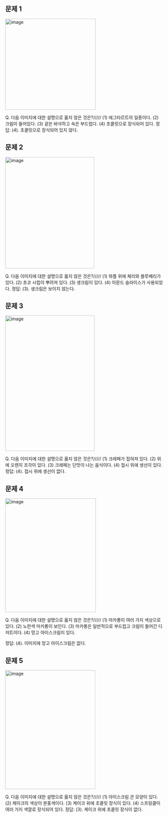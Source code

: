 
## 문제 1

<img width="288" height="290" alt="image" src="https://github.com/user-attachments/assets/fcd57d67-84aa-40d9-8687-9c0fbf493632" />

Q. 다음 이미지에 대한 설명으로 옳지 않은 것은?/////
(1) 에그타르트의 일종이다.
(2) 크림이 들어있다.
(3) 겉은 바삭하고 속은 부드럽다.
(4) 초콜릿으로 장식되어 있다.
정답: (4). 초콜릿으로 장식되어 있지 않다.

## 문제 2

<img width="284" height="355" alt="image" src="https://github.com/user-attachments/assets/b20d5a0b-4aaa-4547-9183-d15399dfc5af" />

Q. 다음 이미지에 대한 설명으로 옳지 않은 것은?/////
(1) 와플 위에 체리와 블루베리가 있다.
(2) 초코 시럽이 뿌려져 있다.
(3) 생크림이 있다.
(4) 아몬드 슬라이스가 사용되었다.
정답: (3). 생크림은 보이지 않는다.

## 문제 3

<img width="285" height="432" alt="image" src="https://github.com/user-attachments/assets/d53cd9a3-629e-4839-acfa-d2b100fb9c07" />

Q. 다음 이미지에 대한 설명으로 옳지 않은 것은?/////
(1) 크레페가 접혀져 있다.
(2) 위에 오렌지 조각이 있다.
(3) 크레페는 단맛이 나는 음식이다.
(4) 접시 위에 생선이 있다.
정답: (4). 접시 위에 생선이 없다.

## 문제 4

<img width="289" height="363" alt="image" src="https://github.com/user-attachments/assets/bad55d38-2c47-4ee6-aae7-f650bcbb93f3" />

Q. 다음 이미지에 대한 설명으로 옳지 않은 것은?/////
(1) 마카롱이 여러 가지 색상으로 있다.
(2) 노란색 마카롱이 보인다.
(3) 마카롱은 일반적으로 부드럽고 크림이 들어간 디저트이다.
(4) 망고 아이스크림이 있다.

정답: (4). 이미지에 망고 아이스크림은 없다.

## 문제 5

<img width="287" height="379" alt="image" src="https://github.com/user-attachments/assets/733a3320-d096-43b9-b45a-4338f609b80f" />

Q. 다음 이미지에 대한 설명으로 옳지 않은 것은?/////
(1) 아이스크림 콘 모양이 있다.
(2) 케이크의 색상이 분홍색이다.
(3) 케이크 위에 초콜릿 장식이 있다.
(4) 스프링클이 여러 가지 색깔로 장식되어 있다.
정답: (3). 케이크 위에 초콜릿 장식이 없다.
